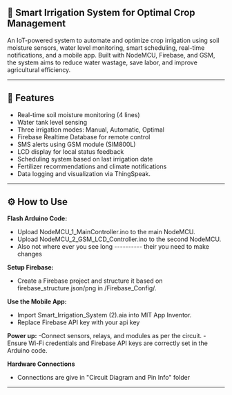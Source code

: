 ## **🌾 Smart Irrigation System for Optimal Crop Management**

An IoT-powered system to automate and optimize crop irrigation using soil moisture sensors, water level monitoring, smart scheduling, real-time notifications, and a mobile app. Built with NodeMCU, Firebase, and GSM, the system aims to reduce water wastage, save labor, and improve agricultural efficiency.

---

## **🚀 Features**

- Real-time soil moisture monitoring (4 lines)
- Water tank level sensing
- Three irrigation modes: Manual, Automatic, Optimal
- Firebase Realtime Database for remote control
- SMS alerts using GSM module (SIM800L)
- LCD display for local status feedback
- Scheduling system based on last irrigation date
- Fertilizer recommendations and climate notifications
- Data logging and visualization via ThingSpeak.
---

## **⚙️ How to Use**

**Flash Arduino Code:**
  - Upload NodeMCU_1_MainController.ino to the main NodeMCU.
  - Upload NodeMCU_2_GSM_LCD_Controller.ino to the second NodeMCU.
  - Also not where ever you see long ---------- their you need to make changes
    
    
**Setup Firebase:**
  - Create a Firebase project and structure it based on firebase_structure.json/png in /Firebase_Config/.
    

**Use the Mobile App:**
  - Import Smart_Irrigation_System (2).aia into MIT App Inventor.
  - Replace Firebase API key with your api key
    
  
**Power up:**
  -Connect sensors, relays, and modules as per the circuit.
  -Ensure Wi-Fi credentials and Firebase API keys are correctly set in the Arduino code.

  
**Hardware Connections**
  - Connections are give in "Circuit Diagram and Pin Info" folder
    

---
